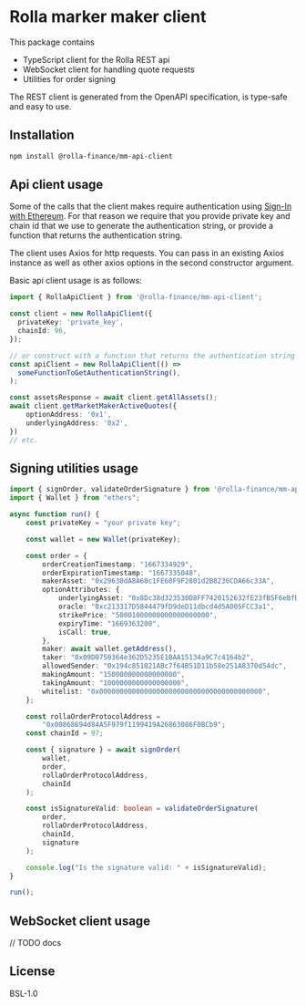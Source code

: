 # Rolla marker maker client

This package contains

- TypeScript client for the Rolla REST api
- WebSocket client for handling quote requests
- Utilities for order signing

The REST client is generated from the OpenAPI specification, is type-safe and easy to use.

## Installation

```bash
npm install @rolla-finance/mm-api-client
```

## Api client usage

Some of the calls that the client makes require authentication using [Sign-In with Ethereum](https://eips.ethereum.org/EIPS/eip-4361).
For that reason we require that you provide private key and chain id that we use to generate the authentication string, or provide a function that returns the authentication string.

The client uses Axios for http requests. You can pass in an existing Axios instance as well as other axios options in the second constructor argument.

Basic api client usage is as follows:

```typescript
import { RollaApiClient } from '@rolla-finance/mm-api-client';

const client = new RollaApiClient({
  privateKey: 'private_key',
  chainId: 96,
});

// or construct with a function that returns the authentication string
const apiClient = new RollaApiClient(() =>
  someFunctionToGetAuthenticationString(),
);

const assetsResponse = await client.getAllAssets();
await client.getMarketMakerActiveQuotes({
    optionAddress: '0x1',
    underlyingAddress: '0x2',
})
// etc.
```

## Signing utilities usage

```typescript
import { signOrder, validateOrderSignature } from '@rolla-finance/mm-api-client';
import { Wallet } from "ethers";

async function run() {
    const privateKey = "your private key";

    const wallet = new Wallet(privateKey);

    const order = {
        orderCreationTimestamp: "1667334929",
        orderExpirationTimestamp: "1667335048",
        makerAsset: "0x29630dA8A60c1FE60F9F2801d2B8236CDA66c33A",
        optionAttributes: {
            underlyingAsset: "0x8Dc38d323530D8FF7420152632fE23fB5F6eBfDe",
            oracle: "0xc213317D5844479fD9deD11dbcd4d5A005FCC3a1",
            strikePrice: "50001000000000000000000",
            expiryTime: "1669363200",
            isCall: true,
        },
        maker: await wallet.getAddress(),
        taker: "0x09D0750364e362D5235E1BAA15134a9C7c4164b2",
        allowedSender: "0x194c851021ABc7f64B51D11b58e251A8370d54dc",
        makingAmount: "150000000000000000",
        takingAmount: "1000000000000000000",
        whitelist: "0x0000000000000000000000000000000000000000",
    };

    const rollaOrderProtocolAddress =
        "0x00868694d84A5F979f1199419A26863086F0BCb9";
    const chainId = 97;

    const { signature } = await signOrder(
        wallet,
        order,
        rollaOrderProtocolAddress,
        chainId
    );

    const isSignatureValid: boolean = validateOrderSignature(
        order,
        rollaOrderProtocolAddress,
        chainId,
        signature
    );

    console.log("Is the signature valid: " + isSignatureValid);
}

run();
```

## WebSocket client usage

// TODO docs

## License

BSL-1.0

